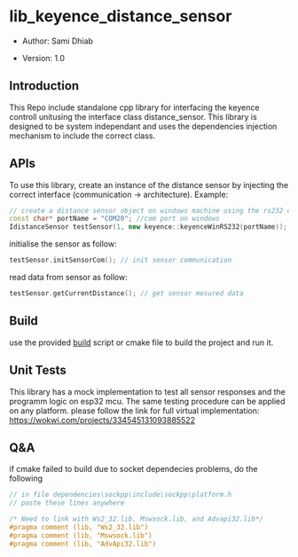 # lib_keyence_distance_sensor

* Author: Sami Dhiab<br>

* Version: 1.0

## Introduction
This Repo include standalone cpp library for interfacing the keyence controll unitusing the interface class distance_sensor.
This library is designed to be system independant and uses the dependencies injection mechanism to include the correct class.

## APIs
To use this library, create an instance of the distance sensor by injecting the correct interface (communication -> architecture).
Example:
~~~cpp
// create a distance sensor object on windows machine using the rs232 communication 
const char* portName = "COM20"; //com port on windows
IdistanceSensor testSensor(1, new keyence::keyenceWinRS232(portName)); // instance sensor
~~~
initialise the sensor as follow:
~~~cpp
testSensor.initSensorCom(); // init sensor communication
~~~
read data from sensor as follow:
~~~cpp
testSensor.getCurrentDistance(); // get sensor mesured data
~~~
## Build
use the provided [build](build_script.bat) script or cmake file to build the project and run it.

## Unit Tests
This library has a mock implementation to test all sensor responses and the programm logic on esp32 mcu.
The same testing procedure can be applied on any platform.
please follow the link for full virtual implementation:
https://wokwi.com/projects/334545131093885522

## Q&A
if cmake failed to build due to socket dependecies problems, do the following
~~~cpp
// in file dependencies\sockpp\include\sockpp\platform.h
// paste these lines anywhere

/* Need to link with Ws2_32.lib, Mswsock.lib, and Advapi32.lib*/
#pragma comment (lib, "Ws2_32.lib")
#pragma comment (lib, "Mswsock.lib")
#pragma comment (lib, "AdvApi32.lib")
~~~